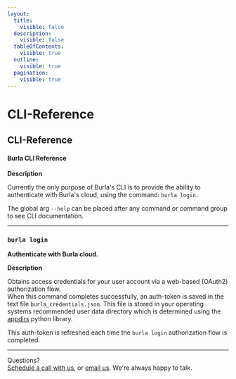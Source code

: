 ```yaml
---
layout:
  title:
    visible: false
  description:
    visible: false
  tableOfContents:
    visible: true
  outline:
    visible: true
  pagination:
    visible: true
---
```


# CLI-Reference

## CLI-Reference

#### Burla CLI Reference

**Description**

Currently the only purpose of Burla's CLI is to provide the ability to authenticate with Burla's cloud, using the command: `burla login.`

The global arg `--help` can be placed after any command or command group to see CLI documentation.

***

### `burla login`

**Authenticate with Burla cloud.**

**Description**

Obtains access credentials for your user account via a web-based (OAuth2) authorization flow.\
When this command completes successfully, an auth-token is saved in the text file `burla_credentials.json`. This file is stored in your operating systems recommended user data directory which is determined using the [appdirs](https://github.com/ActiveState/appdirs) python library.

This auth-token is refreshed each time the `burla login` authorization flow is completed.







***

Questions?\
[Schedule a call with us](https://cal.com/jakez/burla/), or [email us](mailto:jake@burla.dev). We're always happy to talk.
